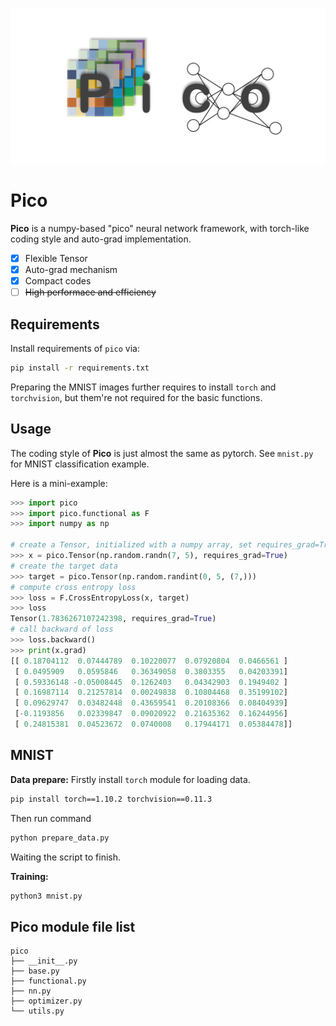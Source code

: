 ![logo](./assets/logo.png) 

# Pico

**Pico** is a numpy-based "pico"  neural network framework, with torch-like coding style and auto-grad implementation.

- [x] Flexible Tensor
- [x] Auto-grad mechanism
- [x] Compact codes
- [ ] ~~High performace and efficiency~~

## Requirements

Install requirements of `pico` via:

```bash
pip install -r requirements.txt
```

Preparing the MNIST images further requires to install `torch` and `torchvision`, but them're not required for the basic functions.

## Usage

The coding style of **Pico** is just almost the same as pytorch. See `mnist.py` for MNIST classification example.

Here is a mini-example:

```python
>>> import pico
>>> import pico.functional as F
>>> import numpy as np

# create a Tensor, initialized with a numpy array, set requires_grad=True to calculate gradient
>>> x = pico.Tensor(np.random.randn(7, 5), requires_grad=True)
# create the target data
>>> target = pico.Tensor(np.random.randint(0, 5, (7,)))
# compute cross entropy loss
>>> loss = F.CrossEntropyLoss(x, target)
>>> loss
Tensor(1.7836267107242398, requires_grad=True)
# call backward of loss
>>> loss.backward()
>>> print(x.grad)
[[ 0.18704112  0.07444789  0.10220077  0.07920804  0.0466561 ]
 [ 0.0495909   0.0595846   0.36349058  0.3803355   0.04203391]
 [ 0.59336148 -0.05008445  0.1262403   0.04342903  0.1949402 ]
 [ 0.16987114  0.21257814  0.00249838  0.10804468  0.35199102]
 [ 0.09629747  0.03482448  0.43659541  0.20108366  0.08404939]
 [-0.1193856   0.02339847  0.09020922  0.21635362  0.16244956]
 [ 0.24815381  0.04523672  0.0740008   0.17944171  0.05384478]]
```

## MNIST

**Data prepare:** Firstly install `torch` module for loading data.

```bash
pip install torch==1.10.2 torchvision==0.11.3
```

Then run command

```bash
python prepare_data.py
```

Waiting the script to finish.

**Training:**

```bash
python3 mnist.py
```

## Pico module file list

```
pico
├── __init__.py
├── base.py
├── functional.py
├── nn.py
├── optimizer.py
└── utils.py
```

